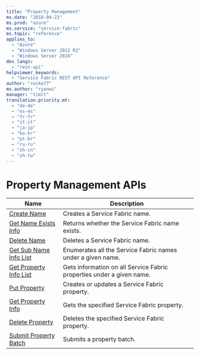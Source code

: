```yaml
---
title: "Property Management"
ms.date: "2018-04-23"
ms.prod: "azure"
ms.service: "service-fabric"
ms.topic: "reference"
applies_to: 
  - "Azure"
  - "Windows Server 2012 R2"
  - "Windows Server 2016"
dev_langs: 
  - "rest-api"
helpviewer_keywords: 
  - "Service Fabric REST API Reference"
author: "rwike77"
ms.author: "ryanwi"
manager: "timlt"
translation.priority.mt: 
  - "de-de"
  - "es-es"
  - "fr-fr"
  - "it-it"
  - "ja-jp"
  - "ko-kr"
  - "pt-br"
  - "ru-ru"
  - "zh-cn"
  - "zh-tw"
---
```

# Property Management APIs

| Name | Description |
| --- | --- |
| [Create Name](sfclient-v62-api-createname.md) | Creates a Service Fabric name.<br/> |
| [Get Name Exists Info](sfclient-v62-api-getnameexistsinfo.md) | Returns whether the Service Fabric name exists.<br/> |
| [Delete Name](sfclient-v62-api-deletename.md) | Deletes a Service Fabric name.<br/> |
| [Get Sub Name Info List](sfclient-v62-api-getsubnameinfolist.md) | Enumerates all the Service Fabric names under a given name.<br/> |
| [Get Property Info List](sfclient-v62-api-getpropertyinfolist.md) | Gets information on all Service Fabric properties under a given name.<br/> |
| [Put Property](sfclient-v62-api-putproperty.md) | Creates or updates a Service Fabric property.<br/> |
| [Get Property Info](sfclient-v62-api-getpropertyinfo.md) | Gets the specified Service Fabric property.<br/> |
| [Delete Property](sfclient-v62-api-deleteproperty.md) | Deletes the specified Service Fabric property.<br/> |
| [Submit Property Batch](sfclient-v62-api-submitpropertybatch.md) | Submits a property batch.<br/> |

